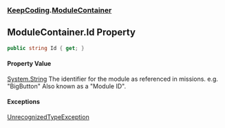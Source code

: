 ### [KeepCoding](KeepCoding.md 'KeepCoding').[ModuleContainer](KeepCoding_ModuleContainer.md 'KeepCoding.ModuleContainer')
## ModuleContainer.Id Property
```csharp
public string Id { get; }
```
#### Property Value
[System.String](https://docs.microsoft.com/en-us/dotnet/api/System.String 'System.String')
The identifier for the module as referenced in missions. e.g. "BigButton" Also known as a "Module ID".  
#### Exceptions
[UnrecognizedTypeException](KeepCoding_UnrecognizedTypeException.md 'KeepCoding.UnrecognizedTypeException')  
